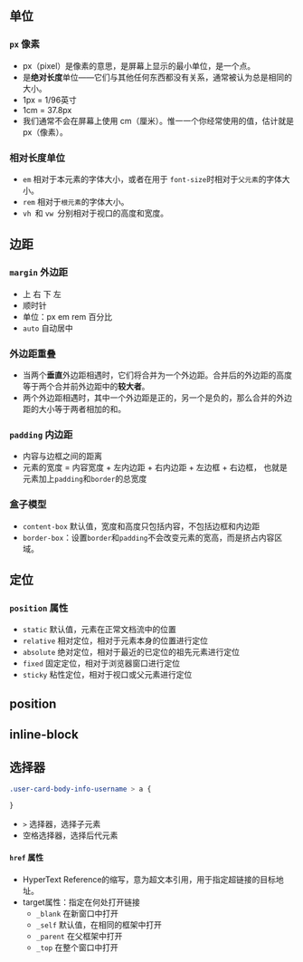 ##  单位
### `px` 像素
- px（pixel）是像素的意思，是屏幕上显示的最小单位，是一个点。
- 是**绝对长度**单位——它们与其他任何东西都没有关系，通常被认为总是相同的大小。
- 1px = 1/96英寸  
- 1cm = 37.8px
- 我们通常不会在屏幕上使用 cm（厘米）。惟一一个你经常使用的值，估计就是 px（像素）。

### 相对长度单位
- `em` 相对于本元素的字体大小，或者在用于 `font-size`时相对于`父元素`的字体大小。
- `rem` 相对于`根元素`的字体大小。
- `vh `和 `vw `分别相对于视口的高度和宽度。

## 边距
### `margin` 外边距
- 上 右 下 左  
- 顺时针 
- 单位：px em  rem  百分比
- `auto` 自动居中
### 外边距重叠
- 当两个**垂直**外边距相遇时，它们将合并为一个外边距。合并后的外边距的高度等于两个合并前外边距中的**较大者**。
- 两个外边距相遇时，其中一个外边距是正的，另一个是负的，那么合并的外边距的大小等于两者相加的和。

### `padding` 内边距
- 内容与边框之间的距离
- 元素的宽度 = 内容宽度 + 左内边距 + 右内边距 + 左边框 + 右边框， 也就是元素加上`padding`和`border`的总宽度

### 盒子模型
- `content-box` 默认值，宽度和高度只包括内容，不包括边框和内边距
- `border-box`：设置`border`和`padding`不会改变元素的宽高，而是挤占内容区域。

## 定位
### `position` 属性
- `static` 默认值，元素在正常文档流中的位置
- `relative` 相对定位，相对于元素本身的位置进行定位
- `absolute` 绝对定位，相对于最近的已定位的祖先元素进行定位
- `fixed` 固定定位，相对于浏览器窗口进行定位
- `sticky` 粘性定位，相对于视口或父元素进行定位

## position

## inline-block

## 选择器
```css
.user-card-body-info-username > a {

}
```
- `>` 选择器，选择子元素
- 空格选择器，选择后代元素

#### `href` 属性

- HyperText Reference的缩写，意为超文本引用，用于指定超链接的目标地址。
- target属性：指定在何处打开链接
  - `_blank` 在新窗口中打开
  - `_self` 默认值，在相同的框架中打开
  - `_parent` 在父框架中打开
  - `_top` 在整个窗口中打开